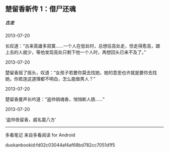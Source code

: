 ## 楚留香新传 1：借尸还魂

##### 古龙

  

2013-07-20

长叹道：“古来英雄多寂寞……一个人在低处时，总想往高处走，但走得愈高，跟上去的人就少，等他发现高处只剩下他一个人时，再想回头已来不及了。”

  

2013-07-20

楚留香摇了摇头，叹道：“女孩子若要你莫去找她，她的意思也许就是要你去找她。你若连这道理都不明白，怎么能做男人？”

  

2013-07-20

楚留香曼声长吟道：“盗帅销魂香，悄悄断人肠……”

  

2013-07-20

‘盗帅夜留香，威名震八方’

* * *

多看笔记 来自多看阅读 for Android

duokanbookid:fd02c03044af4af68bd782cc7051d1f5

